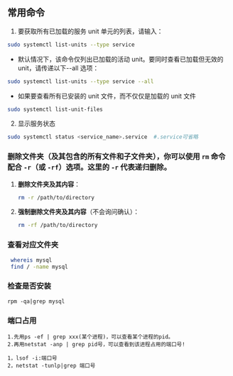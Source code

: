 ## 常用命令

1. 要获取所有已加载的服务 unit 单元的列表，请输入：

```bash
sudo systemctl list-units --type service
```

- 默认情况下，该命令仅列出已加载的活动 unit。要同时查看已加载但无效的 unit，请传递以下--all 选项：

```bash
sudo systemctl list-units --type service --all
```

- 如果要查看所有已安装的 unit 文件，而不仅仅是加载的 unit 文件

```bash
sudo systemctl list-unit-files
```

2. 显示服务状态

```bash
sudo systemctl status <service_name>.service  #.service可省略
```

### 删除文件夹（及其包含的所有文件和子文件夹），你可以使用 `rm` 命令配合 `-r`（或 `-rf`）选项。这里的 `-r` 代表递归删除。

1. **删除文件夹及其内容**：

   ```bash
   rm -r /path/to/directory
   ```

2. **强制删除文件夹及其内容**（不会询问确认）：
   ```bash
   rm -rf /path/to/directory
   ```

### 查看对应文件夹

```bash
 whereis mysql
 find / -name mysql
```

### 检查是否安装

```
rpm -qa|grep mysql
```

### 端口占用

```
1.先用ps -ef | grep xxx(某个进程)，可以查看某个进程的pid。
2.再用netstat -anp | grep pid号，可以查看到该进程占用的端口号!

1，lsof -i:端口号
2，netstat -tunlp|grep 端口号
```
